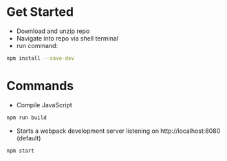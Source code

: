 # Get Started
- Download and unzip repo
- Navigate into repo via shell terminal
- run command:
```bash
npm install --save-dev
```
# Commands
- Compile JavaScript
```bash
npm run build
```
- Starts a webpack development server listening on http://localhost:8080 (default)
```bash 
npm start
```
